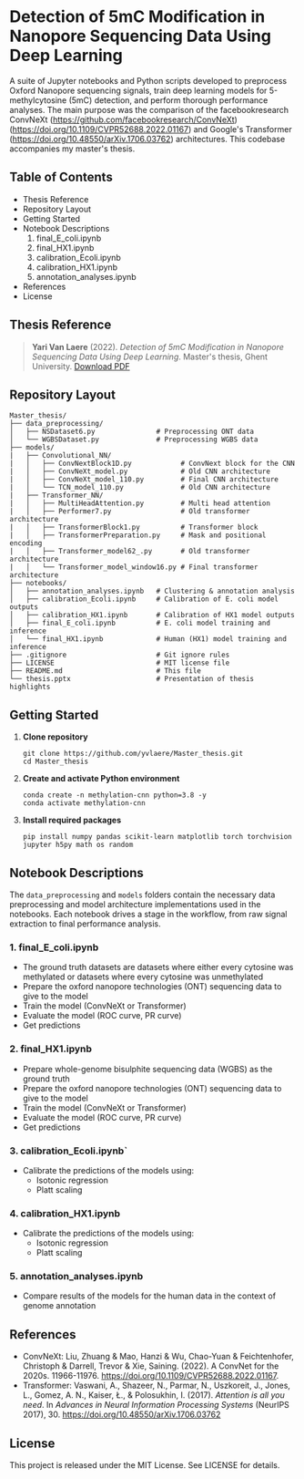 # Detection of 5mC Modification in Nanopore Sequencing Data Using Deep Learning

  

A suite of Jupyter notebooks and Python scripts developed to preprocess Oxford Nanopore sequencing signals, train deep learning models for 5-methylcytosine (5mC) detection, and perform thorough performance analyses. The main purpose was the comparison of the facebookresearch ConvNeXt (https://github.com/facebookresearch/ConvNeXt) (https://doi.org/10.1109/CVPR52688.2022.01167) and Google's Transformer (https://doi.org/10.48550/arXiv.1706.03762) architectures. This codebase accompanies my master's thesis. 
## Table of Contents

- Thesis Reference
- Repository Layout
- Getting Started
- Notebook Descriptions
	1. final_E_coli.ipynb
	2. final_HX1.ipynb
	3. calibration_Ecoli.ipynb
	4. calibration_HX1.ipynb
	5. annotation_analyses.ipynb
- References
- License
## Thesis Reference

> **Yari Van Laere** (2022). _Detection of 5mC Modification in Nanopore Sequencing Data Using Deep Learning_. Master's thesis, Ghent University. [Download PDF](https://libstore.ugent.be/fulltxt/RUG01/003/062/276/RUG01-003062276_2022_0001_AC.pdf)

## Repository Layout

```
Master_thesis/
├── data_preprocessing/
│   ├── NSDataset6.py               # Preprocessing ONT data
│   └── WGBSDataset.py              # Preprocessing WGBS data
├── models/
|	├── Convolutional_NN/
|	│   ├── ConvNextBlock1D.py            # ConvNext block for the CNN
|	│   ├── ConvNeXt_model.py             # Old CNN architecture
|	│   ├── ConvNeXt_model_110.py         # Final CNN architecture
|	│   └── TCN_model_110.py              # Old CNN architecture
|	├── Transformer_NN/
|	│   ├── MultiHeadAttention.py         # Multi head attention
|	│   ├── Performer7.py                 # Old transformer architecture 
|	│   ├── TransformerBlock1.py          # Transformer block
|	│   ├── TransformerPreparation.py     # Mask and positional encoding
|	│   ├── Transformer_model62_.py       # Old transformer architecture 
|	│   └── Transformer_model_window16.py # Final transformer architecture
├── notebooks/
│   ├── annotation_analyses.ipynb   # Clustering & annotation analysis
│   ├── calibration_Ecoli.ipynb     # Calibration of E. coli model outputs
│   ├── calibration_HX1.ipynb       # Calibration of HX1 model outputs
│   ├── final_E_coli.ipynb          # E. coli model training and inference
│   └── final_HX1.ipynb             # Human (HX1) model training and inference
├── .gitignore                      # Git ignore rules
├── LICENSE                         # MIT license file
├── README.md                       # This file
└── thesis.pptx                     # Presentation of thesis highlights            
```

## Getting Started

1. **Clone repository**
    ```
    git clone https://github.com/yvlaere/Master_thesis.git
    cd Master_thesis
    ```
2. **Create and activate Python environment**
    ```
    conda create -n methylation-cnn python=3.8 -y
    conda activate methylation-cnn
    ```
3. **Install required packages**
    ```
    pip install numpy pandas scikit-learn matplotlib torch torchvision jupyter h5py math os random
    ```
## Notebook Descriptions

The `data_preprocessing` and `models` folders contain the necessary data preprocessing and model architecture implementations used in the notebooks. Each notebook drives a stage in the workflow, from raw signal extraction to final performance analysis.

### 1. final_E_coli.ipynb

- The ground truth datasets are datasets where either every cytosine was methylated or datasets where every cytosine was unmethylated
- Prepare the oxford nanopore technologies (ONT) sequencing data to give to the model 
- Train the model (ConvNeXt or Transformer)
- Evaluate the model (ROC curve, PR curve)
- Get predictions
### 2. final_HX1.ipynb

- Prepare whole-genome bisulphite sequencing data (WGBS) as the ground truth
- Prepare the oxford nanopore technologies (ONT) sequencing data to give to the model 
- Train the model (ConvNeXt or Transformer)
- Evaluate the model (ROC curve, PR curve)
- Get predictions
    
### 3. calibration_Ecoli.ipynb`

- Calibrate the predictions of the models using:
	- Isotonic regression
	- Platt scaling
### 4. calibration_HX1.ipynb

- Calibrate the predictions of the models using:
	- Isotonic regression
	- Platt scaling
### 5. annotation_analyses.ipynb

- Compare results of the models for  the human data in the context of genome annotation

## References
- ConvNeXt: Liu, Zhuang & Mao, Hanzi & Wu, Chao-Yuan & Feichtenhofer, Christoph & Darrell, Trevor & Xie, Saining. (2022). A ConvNet for the 2020s. 11966-11976. https://doi.org/10.1109/CVPR52688.2022.01167. 
- Transformer: Vaswani, A., Shazeer, N., Parmar, N., Uszkoreit, J., Jones, L., Gomez, A. N., Kaiser, Ł., & Polosukhin, I. (2017). _Attention is all you need_. In _Advances in Neural Information Processing Systems_ (NeurIPS 2017), 30. https://doi.org/10.48550/arXiv.1706.03762

## License

This project is released under the MIT License. See LICENSE for details.
